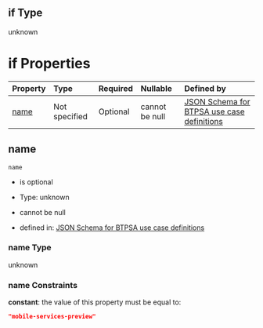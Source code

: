 ## if Type

unknown

# if Properties

| Property      | Type          | Required | Nullable       | Defined by                                                                                                                                                                                                        |
| :------------ | :------------ | :------- | :------------- | :---------------------------------------------------------------------------------------------------------------------------------------------------------------------------------------------------------------- |
| [name](#name) | Not specified | Optional | cannot be null | [JSON Schema for BTPSA use case definitions](btpsa-usecase-properties-services-items-allof-1-then-allof-77-if-properties-name.md "undefined#/properties/services/items/allOf/1/then/allOf/77/if/properties/name") |

## name



`name`

*   is optional

*   Type: unknown

*   cannot be null

*   defined in: [JSON Schema for BTPSA use case definitions](btpsa-usecase-properties-services-items-allof-1-then-allof-77-if-properties-name.md "undefined#/properties/services/items/allOf/1/then/allOf/77/if/properties/name")

### name Type

unknown

### name Constraints

**constant**: the value of this property must be equal to:

```json
"mobile-services-preview"
```
